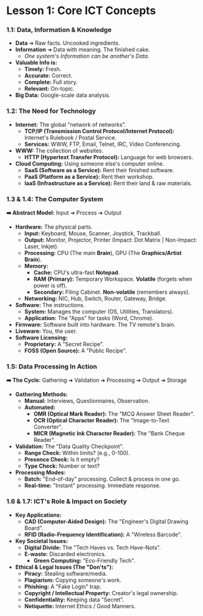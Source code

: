 # **Lesson 1: Core ICT Concepts**

### **1.1: Data, Information & Knowledge**

* **Data** ➔ Raw facts. Uncooked ingredients.  
* **Information** ➔ Data with meaning. The finished cake.  
  * *One system's Information can be another's Data.*  
* **Valuable Info is:**  
  * **Timely:** Fresh.  
  * **Accurate:** Correct.  
  * **Complete:** Full story.  
  * **Relevant:** On-topic.  
* **Big Data:** Google-scale data analysis.

### **1.2: The Need for Technology**

* **Internet:** The global "network of networks".  
  * **TCP/IP (Transmission Control Protocol/Internet Protocol):** Internet's Rulebook / Postal Service.  
  * **Services:** WWW, FTP, Email, Telnet, IRC, Video Conferencing.  
* **WWW:** The collection of websites.  
  * **HTTP (Hypertext Transfer Protocol):** Language for web browsers.  
* **Cloud Computing:** Using someone else's computer online.  
  * **SaaS (Software as a Service):** Rent their finished software.  
  * **PaaS (Platform as a Service):** Rent their workshop.  
  * **IaaS (Infrastructure as a Service):** Rent their land & raw materials.

### **1.3 & 1.4: The Computer System**

**➡️ Abstract Model:** Input ➔ Process ➔ Output

* **Hardware:** The physical parts.  
  * **Input:** Keyboard, Mouse, Scanner, Joystick, Trackball.  
  * **Output:** Monitor, Projector, Printer (Impact: Dot Matrix | Non-Impact: Laser, Inkjet).  
  * **Processing:** CPU (The main **Brain**), GPU (The **Graphics/Artist Brain**).  
  * **Memory:**  
    * **Cache:** CPU's ultra-fast **Notepad**.  
    * **RAM (Primary):** Temporary Workspace. **Volatile** (forgets when power is off).  
    * **Secondary:** Filing Cabinet. **Non-volatile** (remembers always).  
  * **Networking:** NIC, Hub, Switch, Router, Gateway, Bridge.  
* **Software:** The instructions.  
  * **System:** Manages the computer (OS, Utilities, Translators).  
  * **Application:** The "Apps" for tasks (Word, Chrome).  
* **Firmware:** Software built into hardware. The TV remote's brain.  
* **Liveware:** You, the user.  
* **Software Licensing:**  
  * **Proprietary:** A "Secret Recipe".  
  * **FOSS (Open Source):** A "Public Recipe".

### **1.5: Data Processing In Action**

**➡️ The Cycle:** Gathering ➔ Validation ➔ Processing ➔ Output ➔ Storage

* **Gathering Methods:**  
  * **Manual:** Interviews, Questionnaires, Observation.  
  * **Automated:**  
    * **OMR (Optical Mark Reader):** The "MCQ Answer Sheet Reader".  
    * **OCR (Optical Character Reader):** The "Image-to-Text Converter".  
    * **MICR (Magnetic Ink Character Reader):** The "Bank Cheque Reader".  
* **Validation:** The "Data Quality Checkpoint".  
  * **Range Check:** Within limits? (e.g., 0-100).  
  * **Presence Check:** Is it empty?  
  * **Type Check:** Number or text?  
* **Processing Modes:**  
  * **Batch:** "End-of-day" processing. Collect & process in one go.  
  * **Real-time:** "Instant" processing. Immediate response.

### **1.6 & 1.7: ICT's Role & Impact on Society**

* **Key Applications:**  
  * **CAD (Computer-Aided Design):** The "Engineer's Digital Drawing Board".  
  * **RFID (Radio-Frequency Identification):** A "Wireless Barcode".  
* **Key Societal Issues:**  
  * **Digital Divide:** The "Tech Haves vs. Tech Have-Nots".  
  * **E-waste:** Discarded electronics.  
    * **Green Computing:** "Eco-Friendly Tech".  
* **Ethical & Legal Issues (The "Don'ts"):**  
  * **Piracy:** Stealing software/media.  
  * **Plagiarism:** Copying someone's work.  
  * **Phishing:** A "Fake Login" trap.  
  * **Copyright / Intellectual Property:** Creator's legal ownership.  
  * **Confidentiality:** Keeping data "Secret".  
  * **Netiquette:** Internet Ethics / Good Manners.